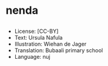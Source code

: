 # nenda

##

##

##

##

##

##

##

##

##

##

##

##
* License: [CC-BY]
* Text: Ursula Nafula
* Illustration: Wiehan de Jager
* Translation: Bubaali primary school
* Language: nuj
